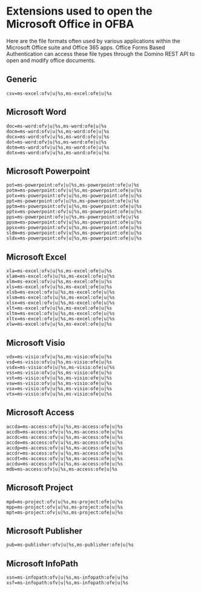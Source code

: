 # Extensions used to open the Microsoft Office in OFBA
 
Here are the file formats often used by various applications within the Microsoft Office suite and Office 365 apps. Office Forms Based Authentication can access these file types through the Domino REST API to open and modify office documents.

## Generic

```     
csv=ms-excel:ofv|u|%s,ms-excel:ofe|u|%s
```     

## Microsoft Word

```      
doc=ms-word:ofv|u|%s,ms-word:ofe|u|%s
docm=ms-word:ofv|u|%s,ms-word:ofe|u|%s
docx=ms-word:ofv|u|%s,ms-word:ofe|u|%s
dot=ms-word:ofv|u|%s,ms-word:ofe|u|%s
dotm=ms-word:ofv|u|%s,ms-word:ofe|u|%s
dotx=ms-word:ofv|u|%s,ms-word:ofe|u|%s
```     

## Microsoft Powerpoint

```     
pot=ms-powerpoint:ofv|u|%s,ms-powerpoint:ofe|u|%s
potm=ms-powerpoint:ofv|u|%s,ms-powerpoint:ofe|u|%s
potx=ms-powerpoint:ofv|u|%s,ms-powerpoint:ofe|u|%s
ppt=ms-powerpoint:ofv|u|%s,ms-powerpoint:ofe|u|%s
pptm=ms-powerpoint:ofv|u|%s,ms-powerpoint:ofe|u|%s
pptx=ms-powerpoint:ofv|u|%s,ms-powerpoint:ofe|u|%s
pps=ms-powerpoint:ofv|u|%s,ms-powerpoint:ofe|u|%s
ppsm=ms-powerpoint:ofv|u|%s,ms-powerpoint:ofe|u|%s
ppsx=ms-powerpoint:ofv|u|%s,ms-powerpoint:ofe|u|%s
sldm=ms-powerpoint:ofv|u|%s,ms-powerpoint:ofe|u|%s
sldx=ms-powerpoint:ofv|u|%s,ms-powerpoint:ofe|u|%s
```   

## Microsoft Excel
          
```    
xla=ms-excel:ofv|u|%s,ms-excel:ofe|u|%s
xlam=ms-excel:ofv|u|%s,ms-excel:ofe|u|%s
xlm=ms-excel:ofv|u|%s,ms-excel:ofe|u|%s
xls=ms-excel:ofv|u|%s,ms-excel:ofe|u|%s
xlsb=ms-excel:ofv|u|%s,ms-excel:ofe|u|%s
xlsm=ms-excel:ofv|u|%s,ms-excel:ofe|u|%s
xlsx=ms-excel:ofv|u|%s,ms-excel:ofe|u|%s
xlt=ms-excel:ofv|u|%s,ms-excel:ofe|u|%s
xltm=ms-excel:ofv|u|%s,ms-excel:ofe|u|%s
xltx=ms-excel:ofv|u|%s,ms-excel:ofe|u|%s
xlw=ms-excel:ofv|u|%s,ms-excel:ofe|u|%s
```     

## Microsoft Visio
     
```
vdx=ms-visio:ofv|u|%s,ms-visio:ofe|u|%s  
vsd=ms-visio:ofv|u|%s,ms-visio:ofe|u|%s
vsdx=ms-visio:ofv|u|%s,ms-visio:ofe|u|%s
vss=ms-visio:ofv|u|%s,ms-visio:ofe|u|%s
vst=ms-visio:ofv|u|%s,ms-visio:ofe|u|%s
vsw=ms-visio:ofv|u|%s,ms-visio:ofe|u|%s
vsx=ms-visio:ofv|u|%s,ms-visio:ofe|u|%s
vtx=ms-visio:ofv|u|%s,ms-visio:ofe|u|%s
```

## Microsoft Access
     
```
accda=ms-access:ofv|u|%s,ms-access:ofe|u|%s
accdb=ms-access:ofv|u|%s,ms-access:ofe|u|%s
accdc=ms-access:ofv|u|%s,ms-access:ofe|u|%s
accde=ms-access:ofv|u|%s,ms-access:ofe|u|%s
accdp=ms-access:ofv|u|%s,ms-access:ofe|u|%s
accdr=ms-access:ofv|u|%s,ms-access:ofe|u|%s
accdt=ms-access:ofv|u|%s,ms-access:ofe|u|%s
accdu=ms-access:ofv|u|%s,ms-access:ofe|u|%s
mdb=ms-access:ofv|u|%s,ms-access:ofe|u|%s
```    

## Microsoft Project
     
```    
mpd=ms-project:ofv|u|%s,ms-project:ofe|u|%s
mpp=ms-project:ofv|u|%s,ms-project:ofe|u|%s
mpt=ms-project:ofv|u|%s,ms-project:ofe|u|%s
```     

## Microsoft Publisher
     
```
pub=ms-publisher:ofv|u|%s,ms-publisher:ofe|u|%s
```     

## Microsoft InfoPath

```     
xsn=ms-infopath:ofv|u|%s,ms-infopath:ofe|u|%s
xsf=ms-infopath:ofv|u|%s,ms-infopath:ofe|u|%s
```

     